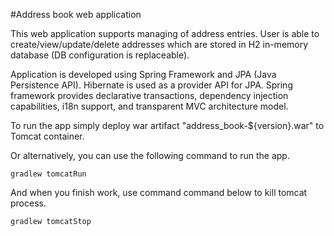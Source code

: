 #Address book web application

This web application supports managing of address entries.
User is able to create/view/update/delete addresses which are stored in H2 in-memory database (DB configuration is replaceable).

Application is developed using Spring Framework and JPA (Java Persistence API).
Hibernate is used as a provider API for JPA.
Spring framework provides declarative transactions, dependency injection capabilities, i18n support,
and transparent MVC architecture model.

To run the app simply deploy war artifact "address_book-${version}.war" to Tomcat container.

Or alternatively, you can use the following command to run the app.

```
gradlew tomcatRun
```

And when you finish work, use command command below to kill tomcat process.

```
gradlew tomcatStop
```

